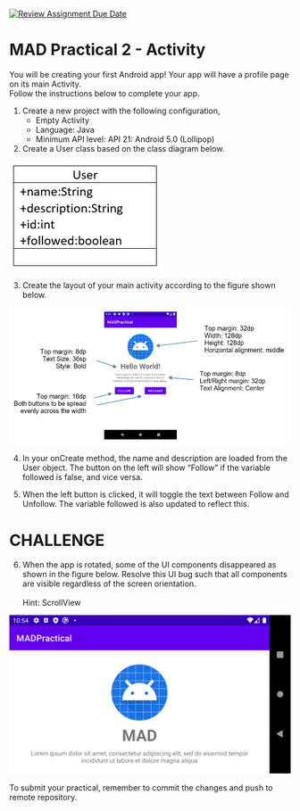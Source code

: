 [![Review Assignment Due Date](https://classroom.github.com/assets/deadline-readme-button-24ddc0f5d75046c5622901739e7c5dd533143b0c8e959d652212380cedb1ea36.svg)](https://classroom.github.com/a/LFiEPPgW)

# MAD Practical 2 - Activity

You will be creating your first Android app! Your app will have a profile page on its main
Activity.<br/>
Follow the instructions below to complete your app.

1. Create a new project with the following configuration,
    * Empty Activity
    * Language: Java
    * Minimum API level: API 21: Android 5.0 (Lollipop)
2. Create a User class based on the class diagram below.

![User Class Diagram](/images/user_cd.png)

3. Create the layout of your main activity according to the figure shown below.

![Screen Mockup](/images/screen_mock.png)

4. In your onCreate method, the name and description are loaded from the User object. The button on
   the left will show “Follow” if the variable followed is false, and vice versa.

5. When the left button is clicked, it will toggle the text between Follow and Unfollow. The
   variable followed is also updated to reflect this.

# CHALLENGE

6. When the app is rotated, some of the UI components disappeared as shown in the figure below.
   Resolve this UI bug such that all components are visible regardless of the screen
   orientation.<br/><br/>Hint: ScrollView

![Horizontal Rotation](/images/Screenshot_1617792845.png)

To submit your practical, remember to commit the changes and push to remote repository.
